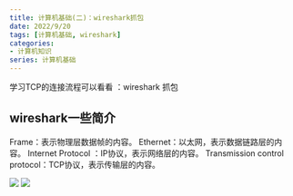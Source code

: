 ```yaml
---
title: 计算机基础(二)：wireshark抓包
date: 2022/9/20
tags: [计算机基础, wireshark]
categories: 
- 计算机知识
series: 计算机基础
---
```


学习TCP的连接流程可以看看 ：wireshark 抓包

## wireshark一些简介

Frame：表示物理层数据帧的内容。
Ethernet：以太网，表示数据链路层的内容。
Internet Protocol ：IP协议，表示网络层的内容。
Transmission control protocol：TCP协议，表示传输层的内容。

![](https://pic1.zhimg.com/80/v2-00d15ac4d9330fe999caeb810f21b5ec_720w.jpg)
![](https://pic3.zhimg.com/80/v2-665cc7ef9713d15dc2b6903beee648a6_720w.jpg)
